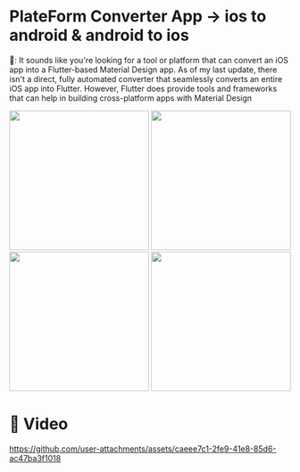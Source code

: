 # PlateForm Converter App -> ios to android & android to ios

🫱: It sounds like you're looking for a tool or platform that can convert an iOS app into a Flutter-based Material Design app. As of my last update, there isn't a direct, fully automated converter that seamlessly converts an entire iOS app into Flutter. However, Flutter does provide tools and frameworks that can help in building cross-platform apps with Material Design

<img src = "https://github.com/user-attachments/assets/a0fa759e-9676-44e1-b366-5f6647a3aa96" width = "250">

<img src = "https://github.com/user-attachments/assets/3b1b0e94-d3d9-4f4d-bae3-77341a1911b3" width = "250">

<img src = "https://github.com/user-attachments/assets/282d7863-4f55-432e-b0df-bbf11364cc95" width = "250">

<img src = "https://github.com/user-attachments/assets/4ca7dd98-66de-4acd-b634-09a6bc67a83d" width = "250">

# 🎥 Video

https://github.com/user-attachments/assets/caeee7c1-2fe9-41e8-85d6-ac47ba3f1018

